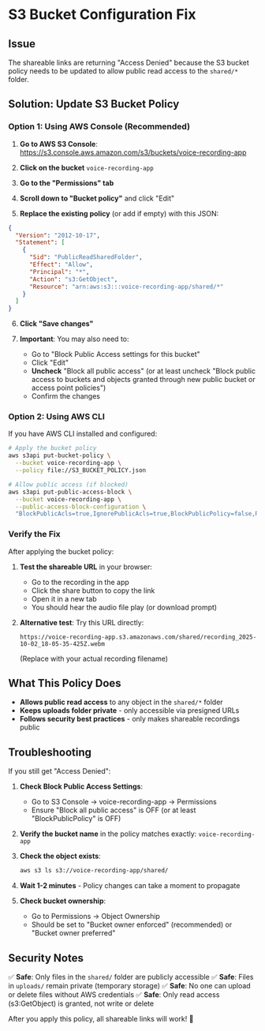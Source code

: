 # S3 Bucket Configuration Fix

## Issue
The shareable links are returning "Access Denied" because the S3 bucket policy needs to be updated to allow public read access to the `shared/*` folder.

## Solution: Update S3 Bucket Policy

### Option 1: Using AWS Console (Recommended)

1. **Go to AWS S3 Console**: https://s3.console.aws.amazon.com/s3/buckets/voice-recording-app

2. **Click on the bucket** `voice-recording-app`

3. **Go to the "Permissions" tab**

4. **Scroll down to "Bucket policy"** and click "Edit"

5. **Replace the existing policy** (or add if empty) with this JSON:

```json
{
  "Version": "2012-10-17",
  "Statement": [
    {
      "Sid": "PublicReadSharedFolder",
      "Effect": "Allow",
      "Principal": "*",
      "Action": "s3:GetObject",
      "Resource": "arn:aws:s3:::voice-recording-app/shared/*"
    }
  ]
}
```

6. **Click "Save changes"**

7. **Important**: You may also need to:
   - Go to "Block Public Access settings for this bucket"
   - Click "Edit"
   - **Uncheck** "Block all public access" (or at least uncheck "Block public access to buckets and objects granted through new public bucket or access point policies")
   - Confirm the changes

### Option 2: Using AWS CLI

If you have AWS CLI installed and configured:

```bash
# Apply the bucket policy
aws s3api put-bucket-policy \
  --bucket voice-recording-app \
  --policy file://S3_BUCKET_POLICY.json

# Allow public access (if blocked)
aws s3api put-public-access-block \
  --bucket voice-recording-app \
  --public-access-block-configuration \
  "BlockPublicAcls=true,IgnorePublicAcls=true,BlockPublicPolicy=false,RestrictPublicBuckets=false"
```

### Verify the Fix

After applying the bucket policy:

1. **Test the shareable URL** in your browser:
   - Go to the recording in the app
   - Click the share button to copy the link
   - Open it in a new tab
   - You should hear the audio file play (or download prompt)

2. **Alternative test**: Try this URL directly:
   ```
   https://voice-recording-app.s3.amazonaws.com/shared/recording_2025-10-02_18-05-35-425Z.webm
   ```
   (Replace with your actual recording filename)

## What This Policy Does

- **Allows public read access** to any object in the `shared/*` folder
- **Keeps uploads folder private** - only accessible via presigned URLs
- **Follows security best practices** - only makes shareable recordings public

## Troubleshooting

If you still get "Access Denied":

1. **Check Block Public Access Settings**:
   - Go to S3 Console → voice-recording-app → Permissions
   - Ensure "Block all public access" is OFF (or at least "BlockPublicPolicy" is OFF)

2. **Verify the bucket name** in the policy matches exactly: `voice-recording-app`

3. **Check the object exists**:
   ```bash
   aws s3 ls s3://voice-recording-app/shared/
   ```

4. **Wait 1-2 minutes** - Policy changes can take a moment to propagate

5. **Check bucket ownership**:
   - Go to Permissions → Object Ownership
   - Should be set to "Bucket owner enforced" (recommended) or "Bucket owner preferred"

## Security Notes

✅ **Safe**: Only files in the `shared/` folder are publicly accessible
✅ **Safe**: Files in `uploads/` remain private (temporary storage)
✅ **Safe**: No one can upload or delete files without AWS credentials
✅ **Safe**: Only read access (s3:GetObject) is granted, not write or delete

After you apply this policy, all shareable links will work! 🎉

